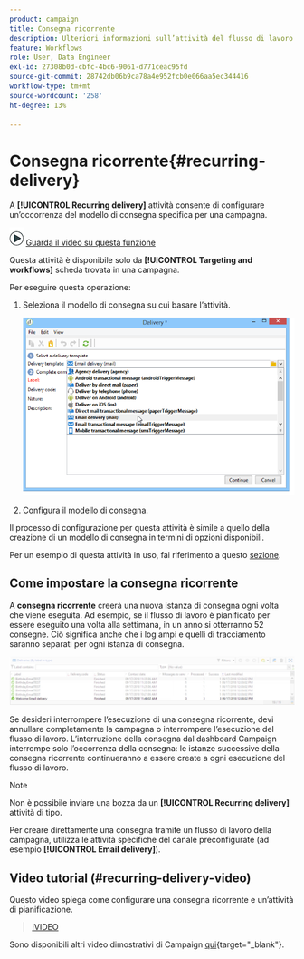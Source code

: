```yaml
---
product: campaign
title: Consegna ricorrente
description: Ulteriori informazioni sull’attività del flusso di lavoro Consegna ricorrente
feature: Workflows
role: User, Data Engineer
exl-id: 27308b0d-cbfc-4bc6-9061-d771ceac95fd
source-git-commit: 28742db06b9ca78a4e952fcb0e066aa5ec344416
workflow-type: tm+mt
source-wordcount: '258'
ht-degree: 13%

---
```


# Consegna ricorrente{#recurring-delivery}



A **[!UICONTROL Recurring delivery]** attività consente di configurare un’occorrenza del modello di consegna specifica per una campagna.

![](assets/do-not-localize/how-to-video.png) [Guarda il video su questa funzione](#recurring-delivery-video)

Questa attività è disponibile solo da **[!UICONTROL Targeting and workflows]** scheda trovata in una campagna.

Per eseguire questa operazione:

1. Seleziona il modello di consegna su cui basare l’attività.

   ![](assets/recurring_delivery_001.png)

1. Configura il modello di consegna.

Il processo di configurazione per questa attività è simile a quello della creazione di un modello di consegna in termini di opzioni disponibili.

Per un esempio di questa attività in uso, fai riferimento a questo [sezione](send-a-birthday-email.md#creating-a-recurring-delivery-in-a-targeting-workflow).

## Come impostare la consegna ricorrente

A **consegna ricorrente** creerà una nuova istanza di consegna ogni volta che viene eseguita. Ad esempio, se il flusso di lavoro è pianificato per essere eseguito una volta alla settimana, in un anno si otterranno 52 consegne. Ciò significa anche che i log ampi e quelli di tracciamento saranno separati per ogni istanza di consegna.

![Consegna ricorrente](assets/delivery_recurring.jpg)

Se desideri interrompere l’esecuzione di una consegna ricorrente, devi annullare completamente la campagna o interrompere l’esecuzione del flusso di lavoro. L’interruzione della consegna dal dashboard Campaign interrompe solo l’occorrenza della consegna: le istanze successive della consegna ricorrente continueranno a essere create a ogni esecuzione del flusso di lavoro.

>[!NOTE]
>
>Non è possibile inviare una bozza da un **[!UICONTROL Recurring delivery]** attività di tipo.
> 
>Per creare direttamente una consegna tramite un flusso di lavoro della campagna, utilizza le attività specifiche del canale preconfigurate (ad esempio **[!UICONTROL Email delivery]**).

## Video tutorial (#recurring-delivery-video)

Questo video spiega come configurare una consegna ricorrente e un’attività di pianificazione.

>[!VIDEO](https://video.tv.adobe.com/v/25040?quality=12)

Sono disponibili altri video dimostrativi di Campaign [qui](https://experienceleague.adobe.com/docs/campaign-learn/tutorials/getting-started/introduction-to-adobe-campaign.html){target="_blank"}.
